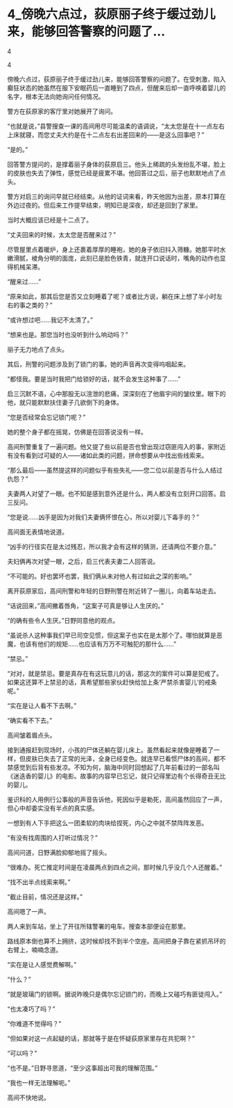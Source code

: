 # 4_傍晚六点过，荻原丽子终于缓过劲儿来，能够回答警察的问题了...

4

4

傍晚六点过，荻原丽子终于缓过劲儿来，能够回答警察的问题了。在受刺激，陷入癫狂状态的她虽然在服下安眠药后一直睡到了四点，但醒来后却一直呼唤着婴儿的名字，根本无法向她询问任何情况。

警方在荻原家的客厅里对她展开了询问。

“也就是说，”县警搜查一课的高间用尽可能温柔的语调说，“太太您是在十一点左右上床就寝，而您丈夫大约是在十二点左右出差回来的——是这么回事吧？”

“是的。”

回答警方提问的，是撑着丽子身体的荻原启三。他头上稀疏的头发纷乱不堪，脸上的皮肤也失去了弹性，感觉已经是疲累不堪。他回答过之后，丽子也默默地点了点头。

警方对启三的询问早就已经结束。从他的证词来看，昨天他因为出差，原本打算在外边过夜的。但后来工作提早结束，明知已是深夜，却还是回到了家里。

当时大概应该已经是十二点了。

“丈夫回来的时候，太太您是否醒来过？”

尽管屋里点着暖炉，身上还裹着厚厚的睡袍，她的身子依旧抖入筛糠。她那平时水嫩滑腻，棱角分明的面庞，此刻已是脸色铁青，就连开口说话时，嘴角的动作也显得机械呆滞。

“醒来过……”

“原来如此，那其后您是否又立刻睡着了呢？或者比方说，躺在床上想了半小时左右的事之类的？”

“或许想过吧……我记不太清了。”

“想来也是。那您当时也没听到什么响动吗？”

丽子无力地点了点头。

其后，刑警的问题涉及到了锁门的事。她的声音再次变得呜咽起来。

“都怪我。要是当时我把门给锁好的话，就不会发生这种事了……”

启三沉默不语，心中那股无以渲泄的悲痛，深深刻在了他眉宇间的皱纹里。眼下的他，就只能默默扶住妻子几欲倒下的身体。

“您是否经常会忘记锁门呢？”

她的整个身子都在摇晃，仿佛是在回答说没有一样。

高间刑警重复了一遍问题。他又提了些以前是否也曾出现过窃匪闯入的事，家附近有没有看到过可疑的人——诸如此类的问题，拼命想要从中找出些线索来。

“那么最后——虽然提这样的问题似乎有些失礼——您二位以前是否与什么人结过仇怨？”

夫妻两人对望了一眼。也不知是感到意外还是什么，两人都没有立刻开口回答。启三反问。

“您是说……凶手是因为对我们夫妻俩怀恨在心，所以对婴儿下毒手的？”

高间面无表情地说道。

“凶手的行径实在是太过残忍，所以我才会有这样的猜测，还请两位不要介意。”

夫妇俩再次对望一眼，之后，启三代表夫妻二人回答说。

“不可能的。好也罢坏也罢，我们俩从未对他人有过如此之深的影响。”

离开荻原家后，高间刑警和年轻的日野刑警在附近转了一圈儿，向着车站走去。

“话说回来，”高间撇着唇角，“这案子可真是够让人生厌的。”

“的确有些令人生厌。”日野同意他的观点。

“虽说杀人这种事我们早已司空见惯，但这案子也实在是太那个了。哪怕就算是恶魔，也该有他们的规矩……也应该有万万不可触犯的那什么……”

“禁忌。”

“对对，就是禁忌。要是真存在有这玩意儿的话，那这次的案件可以算是犯戒了。如果这还算不上禁忌的话，真希望那些家伙赶快给加上条‘严禁杀害婴儿’的戒条呢。”

“实在是让人看不下去啊。”

“确实看不下去。”

高间皱着眉点头。

接到通报赶到现场时，小孩的尸体还躺在婴儿床上。虽然看起来就像是睡着了一样，但皮肤已失去了正常的光泽，全身已经变色。就连早已看惯尸体的高间，都不禁感觉到后背有些发凉。不知为何，脑海中同时回想起了几年前看过的一部名叫《迷迭香的婴儿》的电影。故事的内容早已忘记，就只记得里边有个长得奇丑无比的婴儿。

鉴识科的人用例行公事般的声音告诉他，死因似乎是勒死，高间虽然回应了一声，但心中却委实没有半点的真实感。

一想到有人下手把这么一团柔软的肉块给捏死，内心之中就不禁阵阵发恶。

“有没有找周围的人打听过情况？”

高间问道，日野满脸抑郁地摇了摇头。

“很难办。死亡推定时间是在凌晨两点到四点之间，那时候几乎没几个人还醒着。”

“找不出半点线索来啊。”

“截止目前，情况还是这样。”

高间嗯了一声。

两人来到车站，坐上了开往所辖警署的电车。搜查本部便设在那里。

路线原本倒也算不上拥挤，这时候却找不到半个空座。高间把身子靠在紧抓吊环的右臂上，喃喃念道。

“实在是让人感觉费解啊。”

“什么？”

“就是玻璃门的锁啊。据说昨晚只是偶尔忘记锁门的，而晚上又碰巧有匪徒闯入。”

“也太凑巧了吗？”

“你难道不觉得吗？”

“但如果对这一点起疑的话，那就等于是在怀疑荻原家里存在共犯啊？”

“可以吗？”

“也不是。”日野寻思道，“至少这事超出可我的理解范围。”

“我也一样无法理解呃。”

高间不快地说。